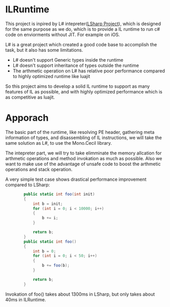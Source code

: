 ILRuntime
==========

This project is inpired by L# intepreter([LSharp Project](https://github.com/lightszero/LSharp "A Pure C# IL Runner,Run DLL as a Script" )), which is designed for the same purpose as we do, which is to provide a IL runtime to run c# code on enviorments without JIT. For example on iOS.

L# is a great project which created a good code base to accomplish the task, but it also has some limitations.
* L# doesn't support Generic types inside the runtime
* L# doesn't support inheritance of types outside the runtime
* The arthmetic operation on L# has relative poor performance compared to highly optimized runtime like luajit

So this project aims to develop a solid IL runtime to support as many features of IL as possible, and with highly optimized performance which is  as competitive as luajit.

Apporach
========
The basic part of the runtime, like resolving PE header, gathering meta information of types, and disassembling of IL instructions, we will take the same solution as L#, to use the Mono.Cecil library. 

The intepreter part, we will try to take elimminate the memory allcation for arthmetic operations and method invokation as much as possible. Also we want to make use of the advantage of unsafe code to boost the arthmetic operations and stack operation.

A very simple test case shows drastical performance improvement compared to LSharp:
```C#
        public static int foo(int init)
        {
            int b = init;
            for (int i = 0; i < 10000; i++)
            {
                b += i;
            }

            return b;
        }
        public static int foo()
        {
            int b = 0;
            for (int i = 0; i < 50; i++)
            {
                b += foo(b);
            }

            return b;
        }
```

Invokation of foo() takes about 1300ms in LSharp, but only takes about 40ms in ILRuntime.
